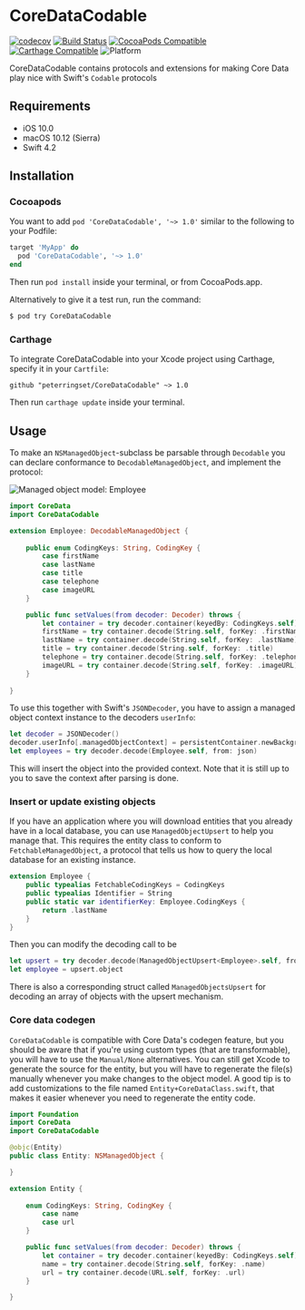 # CoreDataCodable

[![codecov](https://codecov.io/gh/peterringset/CoreDataCodable/branch/master/graph/badge.svg)](https://codecov.io/gh/peterringset/CoreDataCodable)
[![Build Status](https://travis-ci.org/peterringset/CoreDataCodable.svg?branch=master)](https://travis-ci.org/peterringset/CoreDataCodable)
[![CocoaPods Compatible](https://img.shields.io/cocoapods/v/CoreDataCodable.svg)](https://img.shields.io/cocoapods/v/CoreDataCodable.svg)
[![Carthage Compatible](https://img.shields.io/badge/Carthage-compatible-4BC51D.svg?style=flat)](https://github.com/Carthage/Carthage)
![Platform](https://img.shields.io/cocoapods/p/CoreDataCodable.svg?style=flat)

CoreDataCodable contains protocols and extensions for making Core Data play nice with Swift's `Codable` protocols

## Requirements
- iOS 10.0
- macOS 10.12 (Sierra)
- Swift 4.2

## Installation

### Cocoapods

You want to add `pod 'CoreDataCodable', '~> 1.0'` similar to the following to your Podfile:

```ruby
target 'MyApp' do
  pod 'CoreDataCodable', '~> 1.0'
end
```

Then run `pod install` inside your terminal, or from CocoaPods.app.

Alternatively to give it a test run, run the command:

```bash
$ pod try CoreDataCodable
```

### Carthage

To integrate CoreDataCodable into your Xcode project using Carthage, specify it in your `Cartfile`:

```ogdl
github "peterringset/CoreDataCodable" ~> 1.0
```

Then run `carthage update` inside your terminal.

## Usage

To make an `NSManagedObject`-subclass be parsable through `Decodable` you can declare conformance to `DecodableManagedObject`, and implement the protocol:

![Managed object model: Employee](https://raw.githubusercontent.com/peterringset/CoreDataCodable/master/Images/managed-object-data-model.png)
<!--![Managed object model class: Employee](https://raw.githubusercontent.com/peterringset/CoreDataCodable/master/managed-object-data-model.png)-->

```swift 
import CoreData
import CoreDataCodable

extension Employee: DecodableManagedObject {
    
    public enum CodingKeys: String, CodingKey {
        case firstName
        case lastName
        case title
        case telephone
        case imageURL
    }

    public func setValues(from decoder: Decoder) throws {
        let container = try decoder.container(keyedBy: CodingKeys.self)
        firstName = try container.decode(String.self, forKey: .firstName)
        lastName = try container.decode(String.self, forKey: .lastName)
        title = try container.decode(String.self, forKey: .title)
        telephone = try container.decode(String.self, forKey: .telephone)
        imageURL = try container.decode(String.self, forKey: .imageURL)
    }
    
}
```

To use this together with Swift's `JSONDecoder`, you have to assign a managed object context instance to the decoders `userInfo`:

```swift
let decoder = JSONDecoder()
decoder.userInfo[.managedObjectContext] = persistentContainer.newBackgroundContext()
let employees = try decoder.decode(Employee.self, from: json)

```

This will insert the object into the provided context. Note that it is still up to you to save the context after parsing is done.

### Insert or update existing objects

If you have an application where you will download entities that you already have in a local database, you can use `ManagedObjectUpsert` to help you manage that. This requires the entity class to conform to `FetchableManagedObject`, a protocol that tells us how to query the local database for an existing instance.

```swift
extension Employee {
    public typealias FetchableCodingKeys = CodingKeys
    public typealias Identifier = String
    public static var identifierKey: Employee.CodingKeys {
        return .lastName
    }
}
```

Then you can modify the decoding call to be

```swift
let upsert = try decoder.decode(ManagedObjectUpsert<Employee>.self, from: json)
let employee = upsert.object
```

There is also a corresponding struct called `ManagedObjectsUpsert` for decoding an array of objects with the upsert mechanism.

### Core data codegen

`CoreDataCodable` is compatible with Core Data's codegen feature, but you should be aware that if you're using custom types (that are transformable), you will have to use the `Manual/None` alternatives. You can still get Xcode to generate the source for the entity, but you will have to regenerate the file(s) manually whenever you make changes to the object model. A good tip is to add customizations to the file named `Entity+CoreDataClass.swift`, that makes it easier whenever you need to regenerate the entity code.

```swift
import Foundation
import CoreData
import CoreDataCodable

@objc(Entity)
public class Entity: NSManagedObject {

}

extension Entity {
    
    enum CodingKeys: String, CodingKey {
        case name
        case url
    }

    public func setValues(from decoder: Decoder) throws {
        let container = try decoder.container(keyedBy: CodingKeys.self)
        name = try container.decode(String.self, forKey: .name)
        url = try container.decode(URL.self, forKey: .url)
    }

}
```
